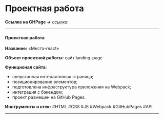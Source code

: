# Проектная работа

__Ссылка на GHPage →__ _[ссылка](https://mea6ea6.github.io/mesto-react/)_

------

#### Проектная работа

__Название:__ «Место-react»  

__Объект проектной работы:__ сайт landing-page

__Функционал сайта:__  

- сверстанная интерактивная страница;
- позиционирование элементов;
- подготовлена инфраструктура приложения на Webpack;
- интеграция с бэкендом;
- проект размещен на GitHub Pages.

__Инструменты и стек:__ #HTML #CSS #JS #Webpack #GitHubPages #API

------